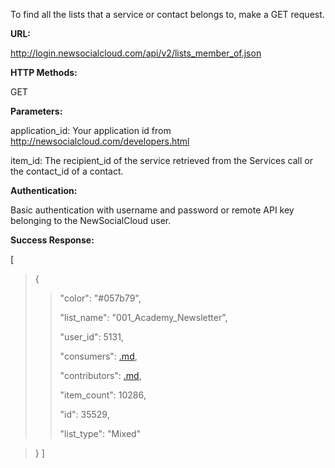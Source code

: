 To find all the lists that a service or contact belongs to, make a GET request.

**URL:**

http://login.newsocialcloud.com/api/v2/lists_member_of.json

**HTTP Methods:**

GET

**Parameters:**

<p>application_id: Your application id from <a href='http://newsocialcloud.com/developers.html'>http://newsocialcloud.com/developers.html</a></p>
<p>item_id: The recipient_id of the service retrieved from the Services call or the contact_id of a contact.</p>

**Authentication:**

Basic authentication with username and password or remote API key belonging to the NewSocialCloud user.

**Success Response:**

[
> {
> > <p>"color": "#057b79",</p>
> > <p>"list_name": "001_Academy_Newsletter",</p>
> > <p>"user_id": 5131,</p>
> > <p>"consumers": <a href='.md'>.md</a>,</p>
> > <p>"contributors": <a href='.md'>.md</a>,</p>
> > <p>"item_count": 10286,</p>
> > <p>"id": 35529,</p>
> > <p>"list_type": "Mixed"</p>

> }
]